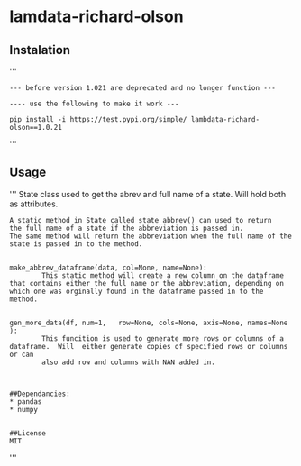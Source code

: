 # lamdata-richard-olson

## Instalation
'''


    --- before version 1.021 are deprecated and no longer function --- 

    ---- use the following to make it work --- 

    pip install -i https://test.pypi.org/simple/ lambdata-richard-olson==1.0.21

   

'''

## Usage
'''
    State class used to get the abrev and full name of a state.  Will hold
    both as attributes.

    A static method in State called state_abbrev() can used to return
    the full name of a state if the abbreviation is passed in. 
    The same method will return the abbreviation when the full name of the 
    state is passed in to the method.
    
    
    make_abbrev_dataframe(data, col=None, name=None):
            This static method will create a new column on the dataframe that contains either the full name or the abbreviation, depending on which one was orginally found in the dataframe passed in to the method.  
    

    gen_more_data(df, num=1,   row=None, cols=None, axis=None, names=None ):
            This funcition is used to generate more rows or columns of a              dataframe.  Will  either generate copies of specified rows or columns or can
            also add row and columns with NAN added in.



    ##Dependancies:
    * pandas
    * numpy


    ##License
    MIT
'''
